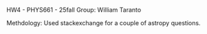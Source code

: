 HW4 - PHYS661 - 25fall
Group: William Taranto

Methdology: Used stackexchange for a couple of astropy questions.
